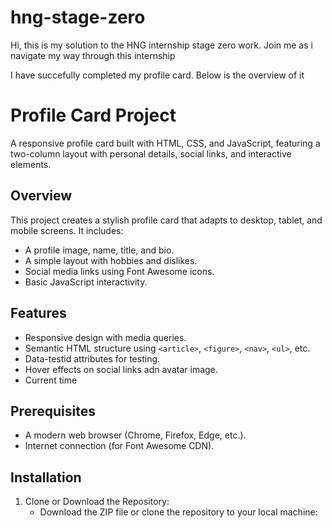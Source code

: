# hng-stage-zero
Hi, this is my solution to the HNG internship stage zero work. Join me as i navigate my way through this internship

I have succefully completed my profile card. Below is the overview of it

# Profile Card Project

A responsive profile card built with HTML, CSS, and JavaScript, featuring a two-column layout with personal details, social links, and interactive elements.

## Overview

This project creates a stylish profile card that adapts to desktop, tablet, and mobile screens. It includes:
- A profile image, name, title, and bio.
- A simple layout with hobbies and dislikes.
- Social media links using Font Awesome icons.
- Basic JavaScript interactivity.

## Features
- Responsive design with media queries.
- Semantic HTML structure using `<article>`, `<figure>`, `<nav>`, `<ul>`, etc.
- Data-testid attributes for testing.
- Hover effects on social links adn avatar image.
- Current time

## Prerequisites
- A modern web browser (Chrome, Firefox, Edge, etc.).
- Internet connection (for Font Awesome CDN).

## Installation

1. Clone or Download the Repository:
   - Download the ZIP file or clone the repository to your local machine: